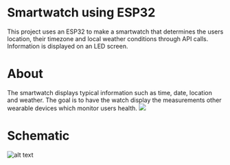# Smartwatch using ESP32
This project uses an ESP32 to make a smartwatch that determines the users location, their timezone and local weather conditions through API calls. Information is displayed on an LED screen. 

# About
The smartwatch displays typical information such as time, date, location and weather. The goal is to have the watch display the measurements other wearable devices which monitor users health. ![](https://github.com/ach12/Smartwatch-using-ESP32/blob/main/smartwatch-demo.gif)

# Schematic
![alt text](https://github.com/ach12/Smartwatch-using-ESP32/blob/main/ESP32-smartwatch-schematic.jpg?raw=true)

